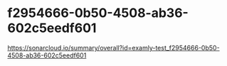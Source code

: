 # f2954666-0b50-4508-ab36-602c5eedf601
https://sonarcloud.io/summary/overall?id=examly-test_f2954666-0b50-4508-ab36-602c5eedf601

